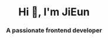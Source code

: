 <h1 align="center">Hi 👋, I'm JiEun</h1>
<h3 align="center">A passionate frontend developer</h3>


<!--
**Eunnnnnnnn/Eunnnnnnnn** is a ✨ _special_ ✨ repository because its `README.md` (this file) appears on your GitHub profile.

Here are some ideas to get you started:

- 🔭 I’m currently working on ...
- 🌱 I’m currently learning ...
- 👯 I’m looking to collaborate on ...
- 🤔 I’m looking for help with ...
- 💬 Ask me about ...
- 📫 How to reach me: ...
- 😄 Pronouns: ...
- ⚡ Fun fact: ...

<p><img align="left" src="https://github-readme-stats.vercel.app/api/top-langs?username=eunnnnnnnn&show_icons=true&locale=en&layout=compact" alt="eunnnnnnnn" /></p>

<p>&nbsp;<img align="center" src="https://github-readme-stats.vercel.app/api?username=eunnnnnnnn&show_icons=true&locale=en" alt="eunn
-->



